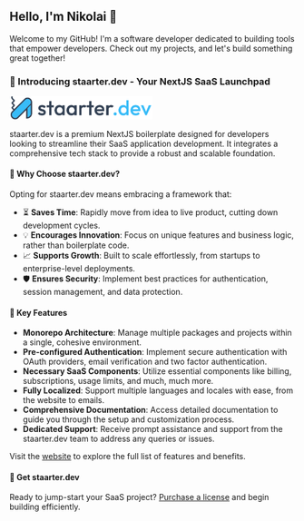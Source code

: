 ## Hello, I'm Nikolai 👋

Welcome to my GitHub! I'm a software developer dedicated to building tools that empower developers. Check out my projects, and let's build something great together!

### 🌟 Introducing staarter.dev - Your NextJS SaaS Launchpad

<a href="https://staarter.dev">
  <picture>
    <source media="(prefers-color-scheme: dark)" srcset="./staarter_dark.png">
    <img alt="staarter.dev" src="./staarter.png" width="50%">
  </picture>
</a>

staarter.dev is a premium NextJS boilerplate designed for developers looking to streamline their SaaS application development. It integrates a comprehensive tech stack to provide a robust and scalable foundation.

#### 💼 Why Choose staarter.dev?

Opting for staarter.dev means embracing a framework that:

- ⏳ **Saves Time**: Rapidly move from idea to live product, cutting down development cycles.
- 💡 **Encourages Innovation**: Focus on unique features and business logic, rather than boilerplate code.
- 📈 **Supports Growth**: Built to scale effortlessly, from startups to enterprise-level deployments.
- 🛡️ **Ensures Security**: Implement best practices for authentication, session management, and data protection.

#### 🚀 Key Features

- **Monorepo Architecture**: Manage multiple packages and projects within a single, cohesive environment.
- **Pre-configured Authentication**: Implement secure authentication with OAuth providers, email verification and two factor authentication.
- **Necessary SaaS Components**: Utilize essential components like billing, subscriptions, usage limits, and much, much more.
- **Fully Localized**: Support multiple languages and locales with ease, from the website to emails.
- **Comprehensive Documentation**: Access detailed documentation to guide you through the setup and customization process.
- **Dedicated Support**: Receive prompt assistance and support from the staarter.dev team to address any queries or issues.

Visit the [website](https://staarter.dev) to explore the full list of features and benefits.

#### 🛒 Get staarter.dev

Ready to jump-start your SaaS project? [Purchase a license](https://staarter.dev) and begin building efficiently.
